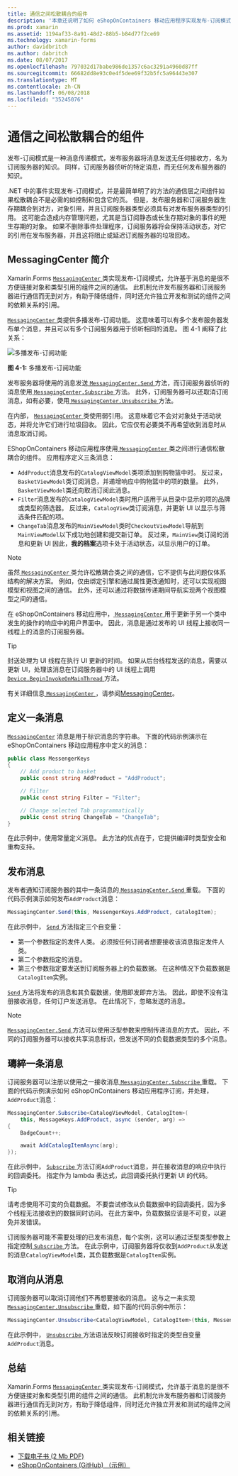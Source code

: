 ```yaml
---
title: 通信之间松散耦合的组件
description: '本章还说明了如何 eShopOnContainers 移动应用程序实现发布-订阅模式，允许基于消息的是很不方便链接对象和类型引用的组件之间的通信 '
ms.prod: xamarin
ms.assetid: 1194af33-8a91-48d2-88b5-b84d77f2ce69
ms.technology: xamarin-forms
author: davidbritch
ms.author: dabritch
ms.date: 08/07/2017
ms.openlocfilehash: 797032d17babe986de1357c6ac3291a4960d87ff
ms.sourcegitcommit: 66682dd8e93c0e4f5dee69f32b5fc5a96443e307
ms.translationtype: MT
ms.contentlocale: zh-CN
ms.lasthandoff: 06/08/2018
ms.locfileid: "35245076"
---
```

# <a name="communicating-between-loosely-coupled-components"></a>通信之间松散耦合的组件

发布-订阅模式是一种消息传递模式，发布服务器将消息发送无任何接收方，名为订阅服务器的知识。 同样，订阅服务器侦听的特定消息，而无任何发布服务器的知识。

.NET 中的事件实现发布-订阅模式，并是最简单明了的方法的通信层之间组件如果松散耦合不是必需的如控制和包含它的页。 但是，发布服务器和订阅服务器生存期耦合到对方，对象引用，并且订阅服务器类型必须具有对发布服务器类型的引用。 这可能会造成内存管理问题，尤其是当订阅静态或长生存期对象的事件的短生存期的对象。 如果不删除事件处理程序，订阅服务器将会保持活动状态，对它的引用在发布服务器，并且这将阻止或延迟订阅服务器的垃圾回收。

## <a name="introduction-to-messagingcenter"></a>MessagingCenter 简介

Xamarin.Forms [ `MessagingCenter` ](https://developer.xamarin.com/api/type/Xamarin.Forms.MessagingCenter/)类实现发布-订阅模式，允许基于消息的是很不方便链接对象和类型引用的组件之间的通信。 此机制允许发布服务器和订阅服务器进行通信而无到对方，有助于降低组件，同时还允许独立开发和测试的组件之间的依赖关系的引用。

[ `MessagingCenter` ](https://developer.xamarin.com/api/type/Xamarin.Forms.MessagingCenter/)类提供多播发布-订阅功能。 这意味着可以有多个发布服务器发布单个消息，并且可以有多个订阅服务器用于侦听相同的消息。 图 4-1 阐释了此关系：

![](communicating-between-loosely-coupled-components-images/messagingcenter.png "多播发布-订阅功能")

**图 4-1:** 多播发布-订阅功能

发布服务器将使用的消息发送[ `MessagingCenter.Send` ](https://developer.xamarin.com/api/member/Xamarin.Forms.MessagingCenter.Send%7BTSender%7D/p/TSender/System.String/)方法，而订阅服务器侦听的消息使用[ `MessagingCenter.Subscribe` ](https://developer.xamarin.com/api/member/Xamarin.Forms.MessagingCenter.Subscribe%7BTSender%7D/p/System.Object/System.String/System.Action%7BTSender%7D/TSender/)方法。 此外，订阅服务器可以还取消订阅消息，如有必要，使用[ `MessagingCenter.Unsubscribe` ](https://developer.xamarin.com/api/member/Xamarin.Forms.MessagingCenter.Unsubscribe%7BTSender%7D/p/System.Object/System.String/)方法。

在内部， [ `MessagingCenter` ](https://developer.xamarin.com/api/type/Xamarin.Forms.MessagingCenter/)类使用弱引用。 这意味着它不会对对象处于活动状态，并将允许它们进行垃圾回收。 因此，它应仅有必要类不再希望收到消息时从消息取消订阅。

EShopOnContainers 移动应用程序使用[ `MessagingCenter` ](https://developer.xamarin.com/api/type/Xamarin.Forms.MessagingCenter/)类之间进行通信松散耦合的组件。 应用程序定义三条消息：

-   `AddProduct`消息发布的`CatalogViewModel`类项添加到购物篮中时。 反过来，`BasketViewModel`类订阅消息，并递增响应中购物篮中的项的数量。 此外，`BasketViewModel`类还向取消订阅此消息。
-   `Filter`消息发布的`CatalogViewModel`类时用户适用于从目录中显示的项的品牌或类型的筛选器。 反过来，`CatalogView`类订阅消息，并更新 UI 以显示与筛选条件匹配的项。
-   `ChangeTab`消息发布的`MainViewModel`类时`CheckoutViewModel`导航到`MainViewModel`以下成功地创建和提交新订单。 反过来，`MainView`类订阅的消息和更新 UI 因此，**我的档案**选项卡处于活动状态，以显示用户的订单。

> [!NOTE]
> 虽然[ `MessagingCenter` ](https://developer.xamarin.com/api/type/Xamarin.Forms.MessagingCenter/)类允许松散耦合类之间的通信，它不提供与此问题仅体系结构的解决方案。 例如，仅由绑定引擎和通过属性更改通知时，还可以实现视图模型和视图之间的通信。 此外，还可以通过将数据传递期间导航实现两个视图模型之间的通信。

在 eShopOnContainers 移动应用中，[ `MessagingCenter` ](https://developer.xamarin.com/api/type/Xamarin.Forms.MessagingCenter/)用于更新于另一个类中发生的操作的响应中的用户界面中。 因此，消息是通过发布的 UI 线程上接收同一线程上的消息的订阅服务器。

> [!TIP]
> 封送处理为 UI 线程在执行 UI 更新的时间。 如果从后台线程发送的消息，需要以更新 UI，处理该消息在订阅服务器中的 UI 线程上调用[ `Device.BeginInvokeOnMainThread` ](https://developer.xamarin.com/api/member/Xamarin.Forms.Device.BeginInvokeOnMainThread/p/System.Action/)方法。

有关详细信息[ `MessagingCenter` ](https://developer.xamarin.com/api/type/Xamarin.Forms.MessagingCenter/)，请参阅[MessagingCenter](~/xamarin-forms/app-fundamentals/messaging-center.md)。

## <a name="defining-a-message"></a>定义一条消息

[`MessagingCenter`](https://developer.xamarin.com/api/type/Xamarin.Forms.MessagingCenter/) 消息是用于标识消息的字符串。 下面的代码示例演示在 eShopOnContainers 移动应用程序中定义的消息：

```csharp
public class MessengerKeys  
{  
    // Add product to basket  
    public const string AddProduct = "AddProduct";  

    // Filter  
    public const string Filter = "Filter";  

    // Change selected Tab programmatically  
    public const string ChangeTab = "ChangeTab";  
}
```

在此示例中，使用常量定义消息。 此方法的优点在于，它提供编译时类型安全和重构支持。

## <a name="publishing-a-message"></a>发布消息

发布者通知订阅服务器的其中一条消息的[ `MessagingCenter.Send` ](https://developer.xamarin.com/api/member/Xamarin.Forms.MessagingCenter.Send%7BTSender,TArgs%7D/p/TSender/System.String/TArgs/)重载。 下面的代码示例演示如何发布`AddProduct`消息：

```csharp
MessagingCenter.Send(this, MessengerKeys.AddProduct, catalogItem);
```

在此示例中， [ `Send` ](https://developer.xamarin.com/api/member/Xamarin.Forms.MessagingCenter.Send%7BTSender,TArgs%7D/p/TSender/System.String/TArgs/)方法指定三个自变量：

-   第一个参数指定的发件人类。 必须按任何订阅者想要接收该消息指定发件人类。
-   第二个参数指定的消息。
-   第三个参数指定要发送到订阅服务器上的负载数据。 在这种情况下负载数据是`CatalogItem`实例。

[ `Send` ](https://developer.xamarin.com/api/member/Xamarin.Forms.MessagingCenter.Send%7BTSender,TArgs%7D/p/TSender/System.String/TArgs/)方法将发布的消息和其负载数据，使用即发即弃方法。 因此，即使不没有注册接收消息，任何订户发送消息。 在此情况下，忽略发送的消息。

> [!NOTE]
> [ `MessagingCenter.Send` ](https://developer.xamarin.com/api/member/Xamarin.Forms.MessagingCenter.Send%7BTSender,TArgs%7D/p/TSender/System.String/TArgs/)方法可以使用泛型参数来控制传递消息的方式。 因此，不同的订阅服务器可以接收共享消息标识，但发送不同的负载数据类型的多个消息。

## <a name="subscribing-to-a-message"></a>璹綷一条消息

订阅服务器可以注册以使用之一接收消息[ `MessagingCenter.Subscribe` ](https://developer.xamarin.com/api/member/Xamarin.Forms.MessagingCenter.Subscribe%7BTSender%7D/p/System.Object/System.String/System.Action%7BTSender%7D/TSender/)重载。 下面的代码示例演示如何 eShopOnContainers 移动应用程序订阅，并处理，`AddProduct`消息：

```csharp
MessagingCenter.Subscribe<CatalogViewModel, CatalogItem>(  
    this, MessageKeys.AddProduct, async (sender, arg) =>  
{  
    BadgeCount++;  

    await AddCatalogItemAsync(arg);  
});
```

在此示例中， [ `Subscribe` ](https://developer.xamarin.com/api/member/Xamarin.Forms.MessagingCenter.Subscribe%7BTSender%7D/p/System.Object/System.String/System.Action%7BTSender%7D/TSender/)方法订阅`AddProduct`消息，并在接收消息的响应中执行的回调委托。 指定作为 lambda 表达式，此回调委托执行更新 UI 的代码。

> [!TIP]
> 请考虑使用不可变的负载数据。 不要尝试修改从负载数据中的回调委托，因为多个线程无法接收到的数据同时访问。 在此方案中，负载数据应该是不可变，以避免并发错误。

订阅服务器可能不需要处理的已发布消息，每个实例，这可以通过泛型类型参数上指定控制[ `Subscribe` ](https://developer.xamarin.com/api/member/Xamarin.Forms.MessagingCenter.Subscribe%7BTSender%7D/p/System.Object/System.String/System.Action%7BTSender%7D/TSender/)方法。 在此示例中，订阅服务器将仅收到`AddProduct`从发送的消息`CatalogViewModel`类，其负载数据是`CatalogItem`实例。

## <a name="unsubscribing-from-a-message"></a>取消向从消息

订阅服务器可以取消订阅他们不再想要接收的消息。 这与之一来实现[ `MessagingCenter.Unsubscribe` ](https://developer.xamarin.com/api/member/Xamarin.Forms.MessagingCenter.Unsubscribe%7BTSender,TArgs%7D/p/System.Object/System.String/)重载，如下面的代码示例中所示：

```csharp
MessagingCenter.Unsubscribe<CatalogViewModel, CatalogItem>(this, MessengerKeys.AddProduct);
```

在此示例中， [ `Unsubscribe` ](https://developer.xamarin.com/api/member/Xamarin.Forms.MessagingCenter.Unsubscribe%7BTSender,TArgs%7D/p/System.Object/System.String/)方法语法反映订阅接收时指定的类型自变量`AddProduct`消息。

## <a name="summary"></a>总结

Xamarin.Forms [ `MessagingCenter` ](https://developer.xamarin.com/api/type/Xamarin.Forms.MessagingCenter/)类实现发布-订阅模式，允许基于消息的是很不方便链接对象和类型引用的组件之间的通信。 此机制允许发布服务器和订阅服务器进行通信而无到对方，有助于降低组件，同时还允许独立开发和测试的组件之间的依赖关系的引用。


## <a name="related-links"></a>相关链接

- [下载电子书 (2 Mb PDF)](https://aka.ms/xamarinpatternsebook)
- [eShopOnContainers (GitHub) （示例）](https://github.com/dotnet-architecture/eShopOnContainers)
